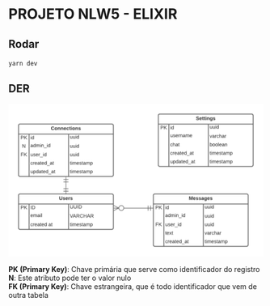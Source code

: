 # PROJETO NLW5 - ELIXIR

## Rodar

```bash
yarn dev
```

## DER

![der](../.readme-folder/projeto_nlw/der.png)

**PK (Primary Key)**: Chave primária que serve como identificador do registro  
**N**: Este atributo pode ter o valor nulo  
**FK (Primary Key)**: Chave estrangeira, que é todo identificador que vem de outra tabela
